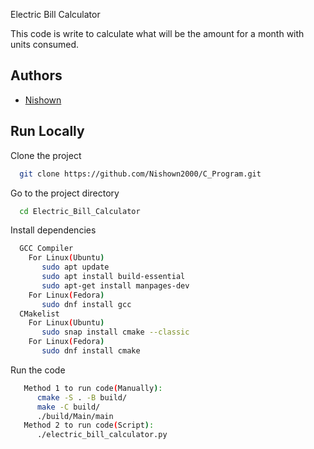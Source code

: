 
Electric Bill Calculator

This code is write to calculate what will be the amount for a month with units consumed.



## Authors

- [Nishown](https://github.com/Nishown2000/C_Program/tree/main/Electric_Bill_Calculator)


## Run Locally

Clone the project

```bash
  git clone https://github.com/Nishown2000/C_Program.git
```

Go to the project directory

```bash
  cd Electric_Bill_Calculator
```

Install dependencies

```bash
  GCC Compiler
    For Linux(Ubuntu)
       sudo apt update
       sudo apt install build-essential
       sudo apt-get install manpages-dev
    For Linux(Fedora)
       sudo dnf install gcc   
  CMakelist
    For Linux(Ubuntu)
       sudo snap install cmake --classic
    For Linux(Fedora)
       sudo dnf install cmake
``` 

Run the code

```bash
   Method 1 to run code(Manually):
      cmake -S . -B build/
      make -C build/
      ./build/Main/main
   Method 2 to run code(Script):
      ./electric_bill_calculator.py
```